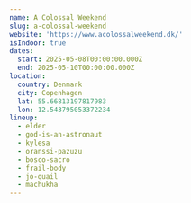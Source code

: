 ```yaml
---
name: A Colossal Weekend
slug: a-colossal-weekend
website: 'https://www.acolossalweekend.dk/'
isIndoor: true
dates:
  start: 2025-05-08T00:00:00.000Z
  end: 2025-05-10T00:00:00.000Z
location:
  country: Denmark
  city: Copenhagen
  lat: 55.66813197817983
  lon: 12.543795053372234
lineup:
  - elder
  - god-is-an-astronaut
  - kylesa
  - oranssi-pazuzu
  - bosco-sacro
  - frail-body
  - jo-quail
  - machukha
---
```


